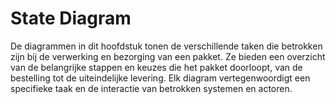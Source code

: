 # State Diagram

De diagrammen in dit hoofdstuk tonen de verschillende taken die betrokken zijn bij de verwerking en bezorging van een pakket.
Ze bieden een overzicht van de belangrijke stappen en keuzes die het pakket doorloopt, van de bestelling tot de uiteindelijke levering.
Elk diagram vertegenwoordigt een specifieke taak en de interactie van betrokken systemen en actoren.


